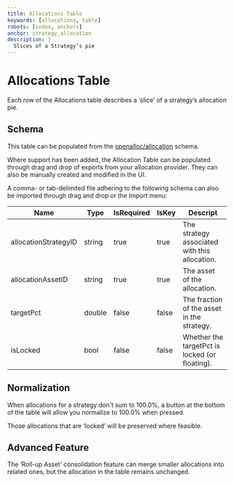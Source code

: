 ```yaml
---
title: Allocations Table
keywords: [allocations, table]
robots: [index, anchors]
anchor: strategy_allocation
description: |
  Slices of a Strategy’s pie
---
```


# Allocations Table

Each row of the Allocations table describes a ‘slice’ of a strategy’s
allocation pie.

## Schema

This table can be populated from the [openalloc/allocation](https://github.com/open-portfolio/AllocData#mallocation) schema.

Where support has been added, the Allocation Table can be populated
through drag and drop of exports from your allocation provider. They can
also be manually created and modified in the UI.

A comma- or tab-delimited file adhering to the following schema can also be imported through
drag and drop or the Import menu:

| Name | Type | IsRequired | IsKey | Descript |
| ---- | ---- | ---------- | ----- | -------- |
| allocationStrategyID | string | true | true | The strategy associated with this allocation. |
| allocationAssetID | string | true | true | The asset of the allocation. |
| targetPct | double | false | false | The fraction of the asset in the strategy. |
| isLocked | bool | false | false | Whether the targetPct is locked (or floating). |

## Normalization

When allocations for a strategy don't sum to 100.0%, a button at the bottom of the table will allow 
you normalize to 100.0% when pressed.

Those allocations that are ‘locked’ will be preserved where feasible.

## Advanced Feature

The ‘Roll-up Asset’ consolidation feature can merge smaller allocations
into related ones, but the allocation in the table remains unchanged.
